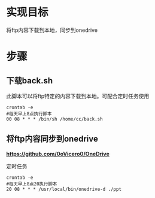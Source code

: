 # 实现目标

将ftp内容下载到本地，同步到onedrive

# 步骤

## 下载back.sh

此脚本可以将ftp特定的内容下载到本地。可配合定时任务使用

```shell
crontab -e
#每天早上8点执行脚本
00 08 * * * /bin/sh /home/cc/back.sh
```

## 将ftp内容同步到onedrive

**https://github.com/0oVicero0/OneDrive**

定时任务

```shell
crontab -e
#每天早上8点20执行脚本
20 08 * * * /usr/local/bin/onedrive-d ./ppt
```

